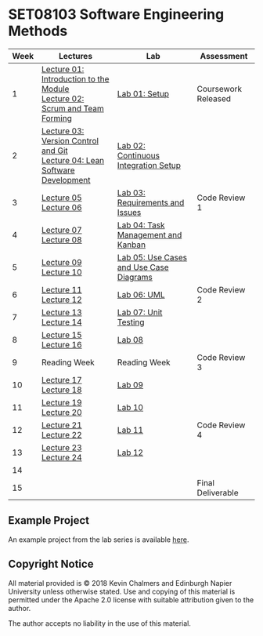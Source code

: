 # SET08103 Software Engineering Methods

| Week | Lectures | Lab | Assessment |
|------|----------|-----|------------|
| 1 | [Lecture 01: Introduction to the Module](lectures/lecture01) <br> [Lecture 02: Scrum and Team Forming](lectures/lecture02) | [Lab 01: Setup](labs/lab01) | Coursework Released |
| 2 | [Lecture 03: Version Control and Git](lectures/lecture03) <br> [Lecture 04: Lean Software Development](lectures/lecture04) | [Lab 02: Continuous Integration Setup](labs/lab02) | |
| 3 | [Lecture 05](lectures/lecture05) <br> [Lecture 06](lectures/lecture06) | [Lab 03: Requirements and Issues](labs/lab03) | Code Review 1 |
| 4 | [Lecture 07](lectures/lecture07) <br> [Lecture 08](lectures/lecture08) | [Lab 04: Task Management and Kanban](labs/lab04) | |
| 5 | [Lecture 09](lectures/lecture09) <br> [Lecture 10](lectures/lecture10) | [Lab 05: Use Cases and Use Case Diagrams](labs/lab05) | |
| 6 | [Lecture 11](lectures/lecture11) <br> [Lecture 12](lectures/lecture12) | [Lab 06: UML](labs/lab06) | Code Review 2 |
| 7 | [Lecture 13](lectures/lecture13) <br> [Lecture 14](lectures/lecture14) | [Lab 07: Unit Testing](labs/lab07) | |
| 8 | [Lecture 15](lectures/lecture15) <br> [Lecture 16](lectures/lecture16) | [Lab 08](labs/lab08) | |
| 9 | Reading Week | Reading Week | Code Review 3 |
| 10 | [Lecture 17](lectures/lecture17) <br> [Lecture 18](lectures/lecture18) | [Lab 09](labs/lab09) |  |
| 11 | [Lecture 19](lectures/lecture19) <br> [Lecture 20](lectures/lecture20) | [Lab 10](labs/lab10) | |
| 12 | [Lecture 21](lectures/lecture21) <br> [Lecture 22](lectures/lecture22) | [Lab 11](labs/lab11) | Code Review 4 |
| 13 | [Lecture 23](lectures/lecture23) <br> [Lecture 24](lectures/lecture24) | [Lab 12](labs/lab12) | |
| 14 | | | |
| 15 | | | Final Deliverable |

## Example Project

An example project from the lab series is available [here](https://github.com/kevin-chalmers/sem).

## Copyright Notice

All material provided is &copy; 2018 Kevin Chalmers and Edinburgh Napier University unless otherwise stated.  Use and copying of this material is permitted under the Apache 2.0 license with suitable attribution given to the author.

The author accepts no liability in the use of this material.